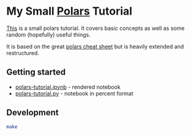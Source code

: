 # My Small [Polars](https://www.pola.rs/) Tutorial

[This](https://github.com/sotte/polars-tutorial) is a small polars tutorial.
It covers basic concepts as well as some random (hopefully) useful things.

It is based on the great
[polars cheat sheet](https://franzdiebold.github.io/polars-cheat-sheet/Polars_cheat_sheet.pdf)
but is heavily extended and restructured.

## Getting started

- [polars-tutorial.ipynb](polars-tutorial.ipynb) - rendered notebook
- [polars-tutorial.py](polars-tutorial.py) - notebook in percent format

## Development

```bash
make
```
